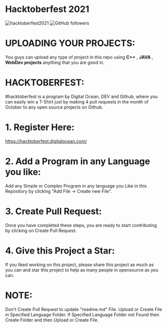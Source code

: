 # Hacktoberfest 2021
![hacktoberfest2021](https://user-images.githubusercontent.com/78488673/137143376-6d37feea-f5a2-40d5-a1ff-a5f479c5306b.png)
<img alt="GitHub followers" src="https://img.shields.io/github/followers/Mehran-Firdous?style=social">
# UPLOADING YOUR PROJECTS:
You guys can upload any type of project in this repo using **C++** , **JAVA** , **WebDev projects** anything that you are good in.
# HACKTOBERFEST:
#hacktoberfest is a program by Digital Ocean, DEV and Github, where you can easily win a T-Shirt just by making 4 pull requests in the month of October to any open source projects on Github.
# 1. Register Here:
https://hacktoberfest.digitalocean.com/
# 2. Add a Program in any Language you like:
Add any Simple or Complex Program in any language you Like in this Repository by clicking "Add File -> Create new File".
# 3. Create Pull Request:
Once you have completed these steps, you are ready to start contributing by clicking on Create Pull Request.
# 4. Give this Project a Star:
If you liked working on this project, please share this project as much as you can and star this project to help as many people in opensource as you can.


# NOTE:
Don't Create Pull Request to update "readme.md" File.
Upload or Create File in Specified Language Folder.
If Specified Language Folder not Found then Create Folder and then Upload or Create File.

